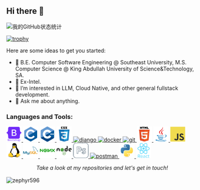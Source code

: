 ## Hi there 👋

![我的GitHub状态统计](https://github-readme-stats.vercel.app/api?username=Zephyr596&theme=blueberry&show_icons=true) 

[![trophy](https://github-profile-trophy.vercel.app/?username=Zephyr596&theme=onedark)](https://github.com/ryo-ma/github-profile-trophy)

Here are some ideas to get you started:

- 🔭 B.E. Computer Software Engineering @ Southeast University, M.S. Computer Science @ King Abdullah University of Science&Technology, SA.
- 🦫 Ex-Intel.
- 🌱 I’m interested in LLM, Cloud Native, and other general fullstack development.
- 💬 Ask me about anything.
<!-- - 📫 How to reach me: https://www.linkedin.com/in/jeromyzhang/ -->
<!--
- 😄 Pronouns: ...
- ⚡ Fun fact: ...
-->

<!--
- Reference: https://github.com/simple-icons/simple-icons
- Reference: https://github.com/devicons/devicon
-->

<h3 align="left">Languages and Tools:</h3>
<p align="left"> 
<a href="https://getbootstrap.com" target="_blank"> <img src="https://raw.githubusercontent.com/devicons/devicon/master/icons/bootstrap/bootstrap-plain-wordmark.svg" alt="bootstrap" width="40" height="40"/> </a> 
<a href="https://www.cprogramming.com/" target="_blank"> <img src="https://raw.githubusercontent.com/devicons/devicon/master/icons/c/c-original.svg" alt="c" width="40" height="40"/> </a> 
<a href="https://www.w3schools.com/cpp/" target="_blank"> <img src="https://raw.githubusercontent.com/devicons/devicon/master/icons/cplusplus/cplusplus-original.svg" alt="cplusplus" width="40" height="40"/> </a> 
<a href="https://www.w3schools.com/css/" target="_blank"> <img src="https://raw.githubusercontent.com/devicons/devicon/master/icons/css3/css3-original-wordmark.svg" alt="css3" width="40" height="40"/> </a> 
<a href="https://www.djangoproject.com/" target="_blank"> <img src="https://www.djangoproject.com/m/img/logos/django-logo-positive.png" alt="django" width="40" height="40"/> </a> 
<a href="https://www.docker.com/" target="_blank"> <img src="https://cdn.jsdelivr.net/gh/devicons/devicon/icons/docker/docker-original-wordmark.svg" alt="docker" width="60" height="40"/> </a> 
<a href="https://git-scm.com/" target="_blank"> <img src="https://www.vectorlogo.zone/logos/git-scm/git-scm-icon.svg" alt="git" width="40" height="40"/> </a> 
<a href="https://www.w3.org/html/" target="_blank"> <img src="https://raw.githubusercontent.com/devicons/devicon/master/icons/html5/html5-original-wordmark.svg" alt="html5" width="40" height="40"/> </a> 
<a href="https://www.java.com" target="_blank"> <img src="https://raw.githubusercontent.com/devicons/devicon/master/icons/java/java-original.svg" alt="java" width="40" height="40"/> </a> 
<a href="https://developer.mozilla.org/en-US/docs/Web/JavaScript" target="_blank"> <img src="https://raw.githubusercontent.com/devicons/devicon/master/icons/javascript/javascript-original.svg" alt="javascript" width="40" height="40"/> </a> 
<a href="https://www.linux.org/" target="_blank"> <img src="https://raw.githubusercontent.com/devicons/devicon/master/icons/linux/linux-original.svg" alt="linux" width="40" height="40"/> </a> 
<a href="https://www.mysql.com/" target="_blank"> <img src="https://raw.githubusercontent.com/devicons/devicon/master/icons/mysql/mysql-original-wordmark.svg" alt="mysql" width="40" height="40"/> </a> 
<a href="https://www.nginx.com" target="_blank"> <img src="https://raw.githubusercontent.com/devicons/devicon/master/icons/nginx/nginx-original.svg" alt="nginx" width="40" height="40"/> </a> 
<a href="https://nodejs.org" target="_blank"> <img src="https://raw.githubusercontent.com/devicons/devicon/master/icons/nodejs/nodejs-original-wordmark.svg" alt="nodejs" width="40" height="40"/> </a> 
<a href="https://www.photoshop.com/en" target="_blank"> <img src="https://raw.githubusercontent.com/devicons/devicon/master/icons/photoshop/photoshop-line.svg" alt="photoshop" width="40" height="40"/> </a> 
<a href="https://postman.com" target="_blank"> <img src="https://www.vectorlogo.zone/logos/getpostman/getpostman-icon.svg" alt="postman" width="40" height="40"/> </a> 
<a href="https://www.python.org" target="_blank"> <img src="https://raw.githubusercontent.com/devicons/devicon/master/icons/python/python-original.svg" alt="python" width="40" height="40"/> </a> 
<a href="https://reactjs.org/" target="_blank"> <img src="https://raw.githubusercontent.com/devicons/devicon/master/icons/react/react-original-wordmark.svg" alt="react" width="40" height="40"/> </a> 

</p>

<p align="center">
  <i>Take a look at my repositories and let's get in touch!</i>

<p align="center">
<!-- <a href= "https://github.com/zephyr596"><img src="https://img.icons8.com/material-outlined/27/000000/ball-point-pen.png"/></a> -->
<!-- <a href= "https://www.linkedin.com/in/jeromyzhang/"><img src="https://img.icons8.com/material-outlined/30/000000/linkedin.png"/></a> -->
<!-- <a href= "https://twitter.com/zjdx1998"><img src="https://img.icons8.com/material-outlined/30/000000/twitter.png"/></a> -->
<!-- <a href= "https://zjdx1998.com"><img src="https://img.icons8.com/material-outlined/27/000000/geography.png"/></a> -->
</p>

<p  align="center">
<!-- <p><img align="center" src="https://github-readme-stats.vercel.app/api/top-langs?username=zephyr596&show_icons=true&locale=en&layout=compact" alt="zephyr596" /></p> -->
<p><img align="center" src="https://github-readme-streak-stats.herokuapp.com/?user=zephyr596&" alt="zephyr596" /></p>
<!-- <img src="https://visitor-badge.laobi.icu/badge?page_id=zjdx1998.zjdx1998" alt="visitor badge"/>     -->
</p>

</p>

<!--
**Zephyr596/Zephyr596** is a ✨ _special_ ✨ repository because its `README.md` (this file) appears on your GitHub profile.

Here are some ideas to get you started:

- 🔭 I’m currently working on ...
- 🌱 I’m currently learning ...
- 👯 I’m looking to collaborate on ...
- 🤔 I’m looking for help with ...
- 💬 Ask me about ...
- 📫 How to reach me: ...
- 😄 Pronouns: ...
- ⚡ Fun fact: ...
-->
